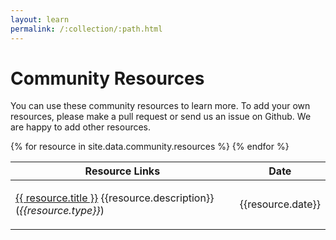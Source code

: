 ```yaml
---
layout: learn
permalink: /:collection/:path.html
---
```

# Community Resources

You can use these community resources to learn more. To add your own resources,
please make a pull request or send us an issue on Github. We are happy to add
other resources.

<table class="uk-table">
<thead>
<tr>
  <th>Resource Links</th>
  <th class="uk-width-1-4">Date</th>
</tr>
</thead>
{% for resource in site.data.community.resources %}
  <tr>
    <td><p><a href="{{ resource.url }}" target="\_blank">{{ resource.title }}</a> {{resource.description}} (<em>{{resource.type}}</em>)</p></td>
    <td>{{resource.date}}</td>
  </tr>
{% endfor %}
</table>
